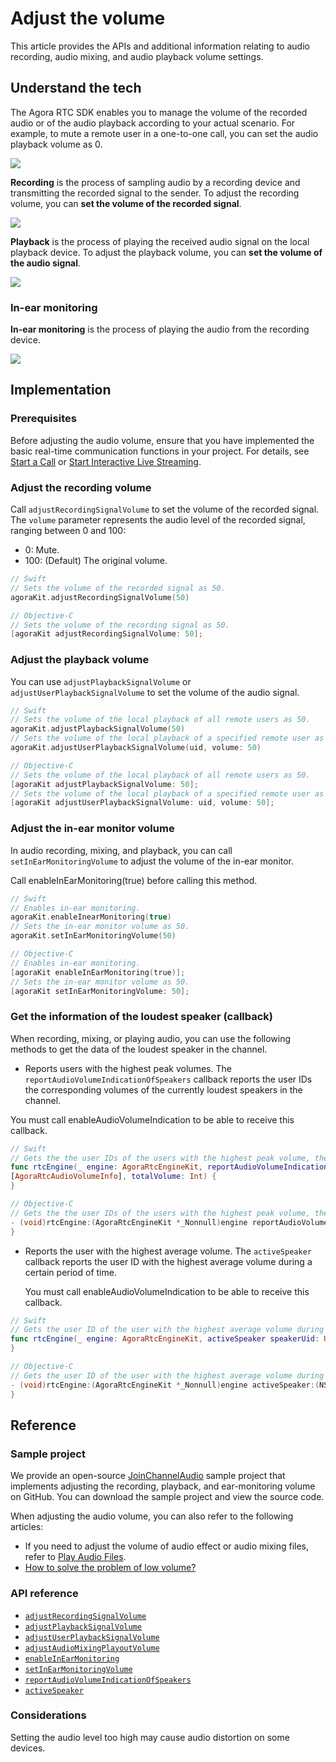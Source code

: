 # Adjust the volume

This article provides the APIs and additional information relating to audio recording, audio mixing, and audio playback volume settings.

## Understand the tech

The Agora RTC SDK enables you to manage the volume of the recorded audio or of the audio playback according to your actual scenario. For example, to mute a remote user in a one-to-one call, you can set the audio playback volume as 0.

![](https://web-cdn.agora.io/docs-files/1578885967798)

**Recording** is the process of sampling audio by a recording device and transmitting the recorded signal to the sender. To adjust the recording volume, you can **set the volume of the recorded signal**.

![](https://web-cdn.agora.io/docs-files/1578020909500)

**Playback** is the process of playing the received audio signal on the local playback device. To adjust the playback volume, you can **set the volume of the audio signal**.

![](https://web-cdn.agora.io/docs-files/1578887639765)

### In-ear monitoring

**In-ear monitoring** is the process of playing the audio from the recording device.

![](https://web-cdn.agora.io/docs-files/1578887697061)


## Implementation

### Prerequisites

Before adjusting the audio volume, ensure that you have implemented the basic real-time communication functions in your project. For details, see [Start a Call](start_call_ios) or [Start Interactive Live Streaming](start_live_ios).

### Adjust the recording volume

Call `adjustRecordingSignalVolume` to set the volume of the recorded signal.
The `volume` parameter represents the audio level of the recorded signal, ranging between 0 and 100:
- 0: Mute.
- 100: (Default) The original volume.


```swift
// Swift
// Sets the volume of the recorded signal as 50.
agoraKit.adjustRecordingSignalVolume(50)
```

```objective-c
// Objective-C
// Sets the volume of the recording signal as 50.
[agoraKit adjustRecordingSignalVolume: 50];
```

### Adjust the playback volume

You can use `adjustPlaybackSignalVolume` or `adjustUserPlaybackSignalVolume` to set the volume of the audio signal.


```swift
// Swift
// Sets the volume of the local playback of all remote users as 50.
agoraKit.adjustPlaybackSignalVolume(50)
// Sets the volume of the local playback of a specified remote user as 50.
agoraKit.adjustUserPlaybackSignalVolume(uid, volume: 50)
```

```objective-c
// Objective-C
// Sets the volume of the local playback of all remote users as 50.
[agoraKit adjustPlaybackSignalVolume: 50];
// Sets the volume of the local playback of a specified remote user as 50.
[agoraKit adjustUserPlaybackSignalVolume: uid, volume: 50];
```

### Adjust the in-ear monitor volume

In audio recording, mixing, and playback, you can call `setInEarMonitoringVolume` to adjust the volume of the in-ear monitor.

<div class="alert note">Call enableInEarMonitoring(true) before calling this method.</div>


```swift
// Swift
// Enables in-ear monitoring.
agoraKit.enableInearMonitoring(true)
// Sets the in-ear monitor volume as 50.
agoraKit.setInEarMonitoringVolume(50)
```

```objective-c
// Objective-C
// Enables in-ear monitoring.
[agoraKit enableInEarMonitoring(true)];
// Sets the in-ear monitor volume as 50.
[agoraKit setInEarMonitoringVolume: 50];
```

### Get the information of the loudest speaker (callback)

When recording, mixing, or playing audio, you can use the following methods to get the data of the loudest speaker in the channel.

-  Reports users with the highest peak volumes. The `reportAudioVolumeIndicationOfSpeakers` callback reports the user IDs the corresponding volumes of the currently loudest speakers in the channel.

  <div class="alert note">You must call enableAudioVolumeIndication to be able to receive this callback.</div>


```swift
// Swift
// Gets the the user IDs of the users with the highest peak volume, the corresponding volumes, as well as whether the local user is speaking.
func rtcEngine(_ engine: AgoraRtcEngineKit, reportAudioVolumeIndicationOfSpeakers speakers:
[AgoraRtcAudioVolumeInfo], totalVolume: Int) {
}
```

```objective-c
// Objective-C
// Gets the the user IDs of the users with the highest peak volume, the corresponding volumes, as well as whether the local user is speaking.
- (void)rtcEngine:(AgoraRtcEngineKit *_Nonnull)engine reportAudioVolumeIndicationOfSpeakers:(NSArray<AgoraRtcAudioVolumeInfo*> *_Nonnull)speakers totalVolume:(NSInteger)totalVolume {
}
```

- Reports the user with the highest average volume. The `activeSpeaker` callback reports the user ID with the highest average volume during a certain period of time.

  <div class="alert note">You must call enableAudioVolumeIndication to be able to receive this callback.</div>

```swift
// Swift
// Gets the user ID of the user with the highest average volume during a certain period of time. A uid of 0 indicates the local user.
func rtcEngine(_ engine: AgoraRtcEngineKit, activeSpeaker speakerUid: UInt) {
}
```

```objective-c
// Objective-C
// Gets the user ID of the user with the highest average volume during a certain period of time. A uid of 0 indicates the local user.
- (void)rtcEngine:(AgoraRtcEngineKit *_Nonnull)engine activeSpeaker:(NSUInteger)speakerUid {
}
```

## Reference

### Sample project

We provide an open-source [JoinChannelAudio](https://github.com/AgoraIO/API-Examples/blob/dev/3.6.200/iOS/APIExample/Examples/Basic/JoinChannelAudio/JoinChannelAudio.swift) sample project that implements adjusting the recording, playback, and ear-monitoring volume on GitHub. You can download the sample project and view the source code.

When adjusting the audio volume, you can also refer to the following articles:

- If you need to adjust the volume of audio effect or audio mixing files, refer to [Play Audio Files](./audio_effect_mixing_apple?platform=iOS).
- [How to solve the problem of low volume?](https://docs.agora.io/en/faq/audio_low)

### API reference

- [`adjustRecordingSignalVolume`](./API%20Reference/oc/Classes/AgoraRtcEngineKit.html#//api/name/adjustRecordingSignalVolume:)
- [`adjustPlaybackSignalVolume`](./API%20Reference/oc/Classes/AgoraRtcEngineKit.html#//api/name/adjustPlaybackSignalVolume:)
- [`adjustUserPlaybackSignalVolume`](./API%20Reference/oc/Classes/AgoraRtcEngineKit.html#//api/name/adjustUserPlaybackSignalVolume:volume:)
- [`adjustAudioMixingPlayoutVolume`](./API%20Reference/oc/Classes/AgoraRtcEngineKit.html#//api/name/adjustAudioMixingPlayoutVolume:)
- [`enableInEarMonitoring`](./API%20Reference/oc/Classes/AgoraRtcEngineKit.html#//api/name/enableInEarMonitoring:)
- [`setInEarMonitoringVolume`](./API%20Reference/oc/Classes/AgoraRtcEngineKit.html#//api/name/setInEarMonitoringVolume:)
- [`reportAudioVolumeIndicationOfSpeakers`](./API%20Reference/oc/Protocols/AgoraRtcEngineDelegate.html#//api/name/rtcEngine:reportAudioVolumeIndicationOfSpeakers:totalVolume:4)
- [`activeSpeaker`](./API%20Reference/oc/Protocols/AgoraRtcEngineDelegate.html#//api/name/rtcEngine:activeSpeaker:)

### Considerations

Setting the audio level too high may cause audio distortion on some devices.